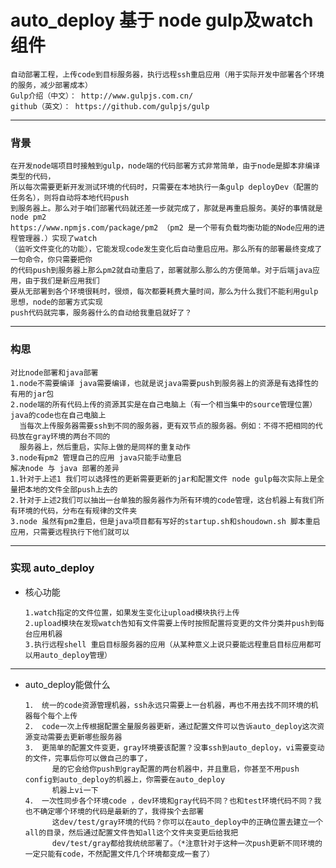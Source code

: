 # auto_deploy 基于 node gulp及watch组件

    自动部署工程，上传code到目标服务器，执行远程ssh重启应用（用于实际开发中部署各个环境的服务，减少部署成本）
    Gulp介绍（中文）： http://www.gulpjs.com.cn/ 
    github（英文）： https://github.com/gulpjs/gulp   
---
### 背景
    在开发node端项目时接触到gulp，node端的代码部署方式非常简单，由于node是脚本非编译类型的代码，
    所以每次需要更新开发测试环境的代码时，只需要在本地执行一条gulp deployDev（配置的任务名），则将自动将本地代码push
    到服务器上。那么对于咱们部署代码就还差一步就完成了，那就是再重启服务。美好的事情就是node pm2 
    https://www.npmjs.com/package/pm2 （pm2 是一个带有负载均衡功能的Node应用的进程管理器.）实现了watch
    （监听文件变化的功能），它能发现code发生变化后自动重启应用。那么所有的部署最终变成了一句命令，你只需要把你
    的代码push到服务器上那么pm2就自动重启了，部署就那么那么的方便简单。对于后端java应用，由于我们是新应用我们
    要从无部署到各个环境很耗时，很烦，每次都要耗费大量时间，那么为什么我们不能利用gulp思想，node的部署方式实现
    push代码就完事，服务器什么的自动给我重启就好了？
---
### 构思
    对比node部署和java部署
    1.node不需要编译 java需要编译，也就是说java需要push到服务器上的资源是有选择性的有用的jar包
    2.node端的所有代码上传的资源其实是在自己电脑上（有一个相当集中的source管理位置）java的code也在自己电脑上
      当每次上传服务器需要ssh到不同的服务器，更有双节点的服务器。例如：不得不把相同的代码放在gray环境的两台不同的
      服务器上，然后重启，实际上做的是同样的重复动作
    3.node有pm2 管理自己的应用 java只能手动重启
    解决node 与 java 部署的差异
    1.针对于上述1 我们可以选择性的更新需要更新的jar和配置文件 node gulp每次实际上是全量把本地的文件全部push上去的
    2.针对于上述2我们可以抽出一台单独的服务器作为所有环境的code管理，这台机器上有我们所有环境的代码，分布在有规律的文件夹
    3.node 虽然有pm2重启，但是java项目都有写好的startup.sh和shoudown.sh 脚本重启应用，只需要远程执行下他们就可以
---
### 实现 auto_deploy
- 核心功能
    ```
    1.watch指定的文件位置，如果发生变化让upload模块执行上传
    2.upload模块在发现watch告知有文件需要上传时按照配置将变更的文件分类并push到每台应用机器
    3.执行远程shell 重启目标服务器的应用（从某种意义上说只要能远程重启目标应用都可以用auto_deploy管理）
    ```
---
- auto_deploy能做什么
    ```
    1． 统一的code资源管理机器，ssh永远只需要上一台机器，再也不用去找不同环境的机器每个每个上传
    2． code一次上传根据配置全量服务器更新，通过配置文件可以告诉auto_deploy这次资源变动需要去更新哪些服务器
    3． 更简单的配置文件变更，gray环境要该配置？没事ssh到auto_deploy，vi需要变动的文件，完事后你可以做自己的事了，
          是的它会给你push到gray配置的两台机器中，并且重启，你甚至不用push config到auto_deploy的机器上，你需要在auto_deploy
          机器上vi一下
    4． 一次性同步各个环境code ，dev环境和gray代码不同？也和test环境代码不同？我也不确定哪个环境的代码是最新的了，我得挨个去部署
          这dev/test/gray环境的代码？你可以在auto_deploy中的正确位置去建立一个all的目录，然后通过配置文件告知all这个文件夹变更后给我把
          dev/test/gray都给我统统部署了。（*注意针对于这种一次push更新不同环境的一定只能有code，不然配置文件几个环境都变成一套了）
    ```